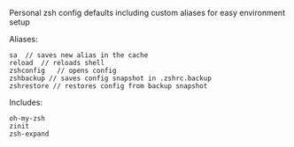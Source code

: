 Personal zsh config defaults including custom aliases for easy environment setup

Aliases:
```
sa  // saves new alias in the cache
reload  // reloads shell
zshconfig   // opens config
zshbackup // saves config snapshot in .zshrc.backup
zshrestore // restores config from backup snapshot
```
Includes:
```
oh-my-zsh
zinit
zsh-expand
```
